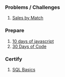 ### Problems / Challenges
1. [Sales by Match](salesbymatch.js)


### Prepare
1. [10 days of javascript](10-days-of-javascript.md)
2. [30 Days of Code](30-days-of-code.md)

### Certify
1. [SQL Basics](sql-basics-cert-test.md)
